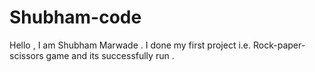 # Shubham-code
Hello , I am Shubham Marwade . I done my first project i.e. Rock-paper-scissors game and its successfully run .  

